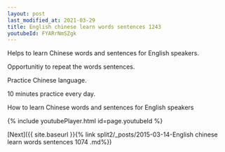 ```yaml
---
layout: post
last_modified_at: 2021-03-29
title: English chinese learn words sentences 1243 
youtubeId: FYARrNmSZgk
---
```

 
 
Helps to learn Chinese words and sentences for English speakers.

Opportunitiy to repeat the words sentences. 

Practice Chinese language. 
 
10 minutes practice every day. 
 
How to learn Chinese words and sentences for English speakers 
 
{% include youtubePlayer.html id=page.youtubeId %}
 
 
[Next]({{ site.baseurl }}{% link  split2/_posts/2015-03-14-English chinese learn words sentences 1074 .md%})
 
